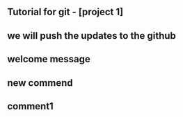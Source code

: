 ## Tutorial for git - [project 1]
## we will push the updates to the github
## welcome message
## new commend
## comment1 